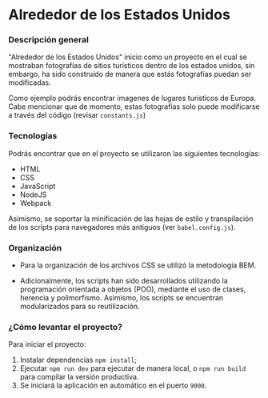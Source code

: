 # Alrededor de los Estados Unidos

### Descripción general

"Alrededor de los Estados Unidos" inicio como un proyecto en el cual se mostraban fotografías de sitios turísticos dentro de los estados unidos, sin embargo, ha sido construido de manera que estás fotografías puedan ser modificadas.

Como ejemplo podrás encontrar imagenes de lugares turísticos de Europa. Cabe mencionar que de momento, estas fotografías solo puede modificarse a través del código (revisar `constants.js`)

### Tecnologías

Podrás encontrar que en el proyecto se utilizaron las siguientes tecnologías:

- HTML
- CSS
- JavaScript
- NodeJS
- Webpack

Asimismo, se soportar la minificación de las hojas de estilo y transpilación de los scripts para navegadores más antiguos (ver `babel.config.js`).

### Organización

- Para la organización de los archivos CSS se utilizó la metodología BEM.

- Adicionalmente, los scripts han sido desarrollados utilizando la programación orientada a objetos (POO), mediante el uso de clases, herencia y polimorfismo. Asimismo, los scripts se encuentran modularizados para su reutilización.

### ¿Cómo levantar el proyecto?

Para iniciar el proyecto:

1. Instalar dependencias `npm install`;
2. Ejecutar `npm run dev` para ejecutar de manera local, o `npm run build` para compilar la versión productiva.
3. Se iniciará la aplicación en automático en el puerto `9000`.
